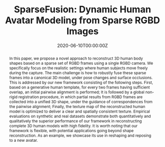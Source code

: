 ---
title: "SparseFusion: Dynamic Human Avatar Modeling from Sparse RGBD Images"

# if the author is from our lab, then you need to match it with the folder name you can find here
# https://github.com/Vision-and-Learning-Lab-UAlberta/home/tree/master/content/authors
# otherwise just write down their full name
authors:
- xinxinzuo # in our lab
- senwang # in our lab 
- Jiangbin Zheng
- Weiwei Yu
- Minglun Gong
- Ruigang Yang
- licheng # in our lab

date: "2020-06-10T00:00:00Z"
doi: "10.1109/TMM.2020.3001506"

# Schedule page publish date (NOT publication's date).
publishDate: "2020-06-10T00:00:00Z"

# Publication type.
# Legend: 0 = Uncategorized; 1 = Conference paper; 2 = Journal article;
# 3 = Preprint / Working Paper; 4 = Report; 5 = Book; 6 = Book section;
# 7 = Thesis; 8 = Patent
# you can have this as multiple types, just use a list like ["1", "3"]
publication_types: ["2"]

# Publication name and optional abbreviated publication name.
publication: IEEE Transactions on Multimedia
publication_short: TMM

abstract: In this paper, we propose a novel approach to reconstruct 3D human body shapes based on a sparse set of RGBD frames using a single RGBD camera. We specifically focus on the realistic settings where human subjects move freely during the capture. The main challenge is how to robustly fuse these sparse frames into a canonical 3D model, under pose changes and surface occlusions. This is addressed by our new framework consisting of the following steps. First, based on a generative human template, for every two frames having sufficient overlap, an initial pairwise alignment is performed; It is followed by a global non-rigid registration procedure, in which partial results from RGBD frames are collected into a unified 3D shape, under the guidance of correspondences from the pairwise alignment; Finally, the texture map of the reconstructed human model is optimized to deliver a clear and spatially consistent texture. Empirical evaluations on synthetic and real datasets demonstrate both quantitatively and qualitatively the superior performance of our framework in reconstructing complete 3D human models with high fidelity. It is worth noting that our framework is flexible, with potential applications going beyond shape reconstruction. As an example, we showcase its use in reshaping and reposing to a new avatar.

# Summary. An optional shortened abstract.
summary: A novel approach to reconstruct 3D human body shapes based on a sparse set of RGBD frames using a single RGBD camera

tags:
- TMM

featured: false

links:
url_pdf: https://arxiv.org/pdf/2006.03630.pdf
# url_code: https://github.com/BII-wushuang/Lie-Group-Motion-Prediction
# url_dataset:
# url_poster:
# url_project: https://coderstellaj.github.io/Hierarchical-Motion-Recurrent-Network-Website/
# url_slides:
# url_source:
url_video: https://www.youtube.com/watch?v=6Yw6O_14xHQ&feature=youtu.be


# Featured image
# To use, add an image named `featured.jpg/png` to your page's folder. 
# If you have one, please zip together
image:
  caption: ''
  focal_point: ""
  preview_only: false

---